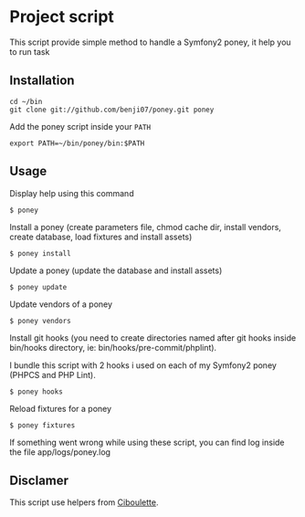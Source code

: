# Project script

This script provide simple method to handle a Symfony2 poney, it help you to run task

## Installation

    cd ~/bin
    git clone git://github.com/benji07/poney.git poney

Add the poney script inside your `PATH`

    export PATH=~/bin/poney/bin:$PATH

## Usage

Display help using this command

    $ poney

Install a poney (create parameters file, chmod cache dir, install vendors, create database, load fixtures and install assets)

    $ poney install

Update a poney (update the database and install assets)

    $ poney update

Update vendors of a poney

    $ poney vendors

Install git hooks (you need to create directories named after git hooks inside bin/hooks directory, ie: bin/hooks/pre-commit/phplint).

I bundle this script with 2 hooks i used on each of my Symfony2 poney (PHPCS and PHP Lint).

    $ poney hooks

Reload fixtures for a poney

    $ poney fixtures

If something went wrong while using these script, you can find log inside the file app/logs/poney.log

## Disclamer

This script use helpers from [Ciboulette](https://github.com/knplabs/ciboulette).